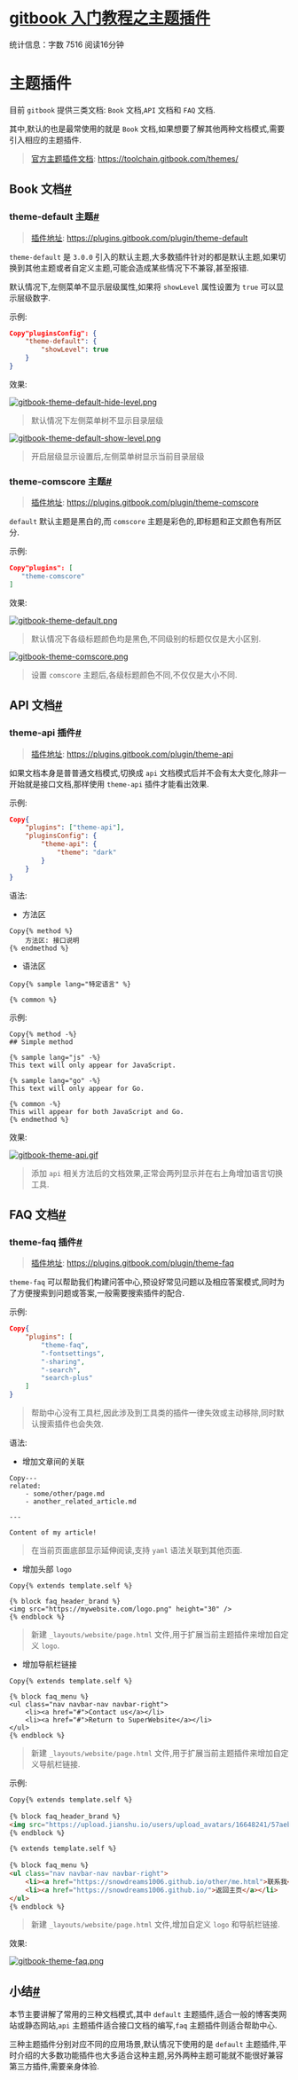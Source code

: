 # [gitbook 入门教程之主题插件](https://www.cnblogs.com/snowdreams1006/p/10680684.html)

统计信息：字数 7516  阅读16分钟


# 主题插件

目前 `gitbook` 提供三类文档: `Book` 文档,`API` 文档和 `FAQ` 文档.

其中,默认的也是最常使用的就是 `Book` 文档,如果想要了解其他两种文档模式,需要引入相应的主题插件.

> [官方主题插件文档](https://toolchain.gitbook.com/themes/): https://toolchain.gitbook.com/themes/

## Book 文档[#](https://www.cnblogs.com/snowdreams1006/p/10680684.html#3664732718)

### theme-default 主题[#](https://www.cnblogs.com/snowdreams1006/p/10680684.html#428894515)

> [插件地址](https://plugins.gitbook.com/plugin/theme-default): https://plugins.gitbook.com/plugin/theme-default

`theme-default` 是 `3.0.0` 引入的默认主题,大多数插件针对的都是默认主题,如果切换到其他主题或者自定义主题,可能会造成某些情况下不兼容,甚至报错.

默认情况下,左侧菜单不显示层级属性,如果将 `showLevel` 属性设置为 `true` 可以显示层级数字.

示例:

```json
Copy"pluginsConfig": {
    "theme-default": {
        "showLevel": true
    }
}
```

效果:

[![gitbook-theme-default-hide-level.png](https://upload-images.jianshu.io/upload_images/16648241-a7fca84ae8a5db1a.png?imageMogr2/auto-orient/strip%7CimageView2/2/w/1240)](https://upload-images.jianshu.io/upload_images/16648241-a7fca84ae8a5db1a.png?imageMogr2/auto-orient/strip|imageView2/2/w/1240)

> 默认情况下左侧菜单树不显示目录层级

[![gitbook-theme-default-show-level.png](https://upload-images.jianshu.io/upload_images/16648241-30d14390d4f64e53.png?imageMogr2/auto-orient/strip%7CimageView2/2/w/1240)](https://upload-images.jianshu.io/upload_images/16648241-30d14390d4f64e53.png?imageMogr2/auto-orient/strip|imageView2/2/w/1240)

> 开启层级显示设置后,左侧菜单树显示当前目录层级

### theme-comscore 主题[#](https://www.cnblogs.com/snowdreams1006/p/10680684.html#435378776)

> [插件地址](https://plugins.gitbook.com/plugin/theme-comscore): https://plugins.gitbook.com/plugin/theme-comscore

`default` 默认主题是黑白的,而 `comscore` 主题是彩色的,即标题和正文颜色有所区分.

示例:

```json
Copy"plugins": [
   "theme-comscore"
]
```

效果:

[![gitbook-theme-default.png](https://upload-images.jianshu.io/upload_images/16648241-1f2ba28d17c1ddf1.png?imageMogr2/auto-orient/strip%7CimageView2/2/w/1240)](https://upload-images.jianshu.io/upload_images/16648241-1f2ba28d17c1ddf1.png?imageMogr2/auto-orient/strip|imageView2/2/w/1240)

> 默认情况下各级标题颜色均是黑色,不同级别的标题仅仅是大小区别.

[![gitbook-theme-comscore.png](https://upload-images.jianshu.io/upload_images/16648241-cc65b7c495d868fb.png?imageMogr2/auto-orient/strip%7CimageView2/2/w/1240)](https://upload-images.jianshu.io/upload_images/16648241-cc65b7c495d868fb.png?imageMogr2/auto-orient/strip|imageView2/2/w/1240)

> 设置 `comscore` 主题后,各级标题颜色不同,不仅仅是大小不同.

## API 文档[#](https://www.cnblogs.com/snowdreams1006/p/10680684.html#880742467)

### theme-api 插件[#](https://www.cnblogs.com/snowdreams1006/p/10680684.html#439886179)

> [插件地址](https://plugins.gitbook.com/plugin/theme-api): https://plugins.gitbook.com/plugin/theme-api

如果文档本身是普普通文档模式,切换成 `api` 文档模式后并不会有太大变化,除非一开始就是接口文档,那样使用 `theme-api` 插件才能看出效果.

示例:

```json
Copy{
    "plugins": ["theme-api"],
    "pluginsConfig": {
        "theme-api": {
            "theme": "dark"
        }
    }
}
```

语法:

- 方法区

```
Copy{% method %}
    方法区: 接口说明
{% endmethod %}
```

- 语法区

```
Copy{% sample lang="特定语言" %}

{% common %}
```

示例:

```
Copy{% method -%}
## Simple method

{% sample lang="js" -%}
This text will only appear for JavaScript.

{% sample lang="go" -%}
This text will only appear for Go.

{% common -%}
This will appear for both JavaScript and Go.
{% endmethod %}
```

效果:

[![gitbook-theme-api.gif](https://upload-images.jianshu.io/upload_images/16648241-4a924e672340c1ad.gif?imageMogr2/auto-orient/strip)](https://upload-images.jianshu.io/upload_images/16648241-4a924e672340c1ad.gif?imageMogr2/auto-orient/strip)

> 添加 `api` 相关方法后的文档效果,正常会两列显示并在右上角增加语言切换工具.

## FAQ 文档[#](https://www.cnblogs.com/snowdreams1006/p/10680684.html#2511438733)

### theme-faq 插件[#](https://www.cnblogs.com/snowdreams1006/p/10680684.html#1905644023)

> [插件地址](https://plugins.gitbook.com/plugin/theme-faq): https://plugins.gitbook.com/plugin/theme-faq

`theme-faq` 可以帮助我们构建问答中心,预设好常见问题以及相应答案模式,同时为了方便搜索到问题或答案,一般需要搜索插件的配合.

示例:

```json
Copy{
    "plugins": [
        "theme-faq",
        "-fontsettings",
        "-sharing",
        "-search", 
        "search-plus"
    ]
}
```

> 帮助中心没有工具栏,因此涉及到工具类的插件一律失效或主动移除,同时默认搜索插件也会失效.

语法:

- 增加文章间的关联

```
Copy---
related:
    - some/other/page.md
    - another_related_article.md
 
---
 
Content of my article!
```

> 在当前页面底部显示延伸阅读,支持 `yaml` 语法关联到其他页面.

- 增加头部 `logo`

```
Copy{% extends template.self %}
 
{% block faq_header_brand %}
<img src="https://mywebsite.com/logo.png" height="30" />
{% endblock %}
```

> 新建 `_layouts/website/page.html` 文件,用于扩展当前主题插件来增加自定义 `logo`.

- 增加导航栏链接

```
Copy{% extends template.self %}
 
{% block faq_menu %}
<ul class="nav navbar-nav navbar-right">
    <li><a href="#">Contact us</a></li>
    <li><a href="#">Return to SuperWebsite</a></li>
</ul>
{% endblock %}
```

> 新建 `_layouts/website/page.html` 文件,用于扩展当前主题插件来增加自定义导航栏链接.

示例:

```html
Copy{% extends template.self %}
 
{% block faq_header_brand %}
<img src="https://upload.jianshu.io/users/upload_avatars/16648241/57aebe62-b5b5-491a-a9fd-f994d5be7dda.jpg?imageMogr2/auto-orient/strip|imageView2/1/w/240/h/240" />
{% endblock %}

{% extends template.self %}
 
{% block faq_menu %}
<ul class="nav navbar-nav navbar-right">
    <li><a href="https://snowdreams1006.github.io/other/me.html">联系我</a></li>
    <li><a href="https://snowdreams1006.github.io/">返回主页</a></li>
</ul>
{% endblock %}
```

> 新建 `_layouts/website/page.html` 文件,增加自定义 `logo` 和导航栏链接.

效果:

[![gitbook-theme-faq.png](https://upload-images.jianshu.io/upload_images/16648241-6887537545de05ca.png?imageMogr2/auto-orient/strip%7CimageView2/2/w/1240)](https://upload-images.jianshu.io/upload_images/16648241-6887537545de05ca.png?imageMogr2/auto-orient/strip|imageView2/2/w/1240)

## 小结[#](https://www.cnblogs.com/snowdreams1006/p/10680684.html#3368111699)

本节主要讲解了常用的三种文档模式,其中 `default` 主题插件,适合一般的博客类网站或静态网站,`api` 主题插件适合接口文档的编写,`faq` 主题插件则适合帮助中心.

三种主题插件分别对应不同的应用场景,默认情况下使用的是 `default` 主题插件,平时介绍的大多数功能插件也大多适合这种主题,另外两种主题可能就不能很好兼容第三方插件,需要亲身体验.
